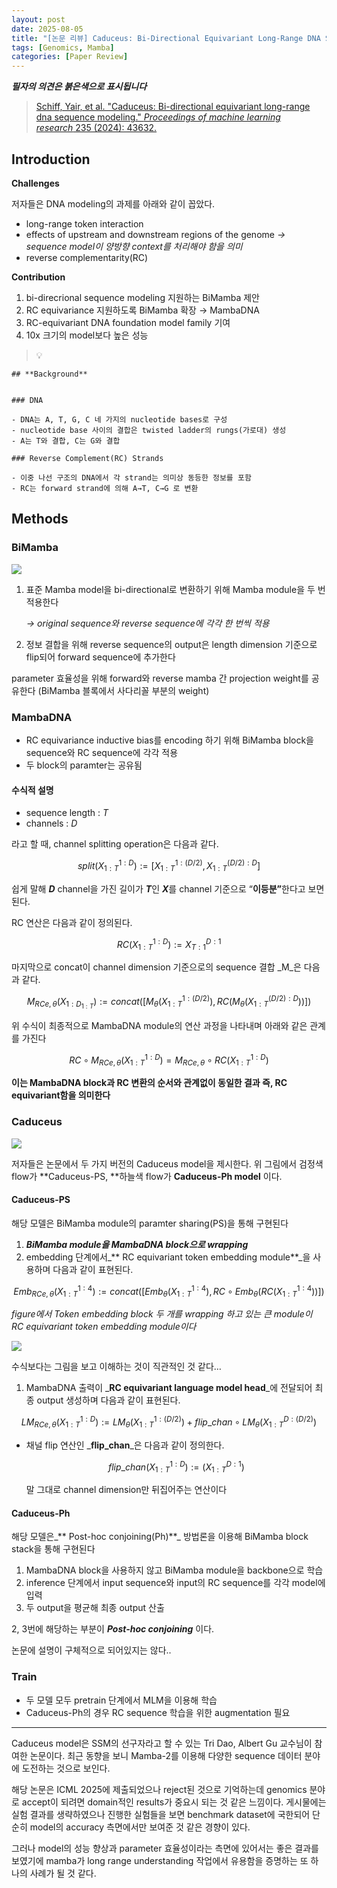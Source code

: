 ```yaml
---
layout: post
date: 2025-08-05
title: "[논문 리뷰] Caduceus: Bi-Directional Equivariant Long-Range DNA Sequence Modeling"
tags: [Genomics, Mamba]
categories: [Paper Review]
---
```


<span class="notion-red">_**필자의 의견은 붉은색으로 표시됩니다**_</span>


> [Schiff, Yair, et al. "Caduceus: Bi-directional equivariant long-range dna sequence modeling." ](https://pmc.ncbi.nlm.nih.gov/articles/PMC12189541/)[_Proceedings of machine learning research_](https://pmc.ncbi.nlm.nih.gov/articles/PMC12189541/)[ 235 (2024): 43632.](https://pmc.ncbi.nlm.nih.gov/articles/PMC12189541/)



## Introduction


**Challenges**


저자들은 DNA modeling의 과제를 아래와 같이 꼽았다.

- long-range token interaction
- effects of upstream and downstream regions of the genome 
_→ sequence model이 양방향 context를 처리해야 함을 의미_
- reverse complementarity(RC)

**Contribution**

1. bi-direcrional sequence modeling 지원하는 BiMamba 제안
1. RC equivariance 지원하도록 BiMamba 확장 → MambaDNA
1. RC-equivariant DNA foundation model family 기여
1. 10x 크기의 model보다 높은 성능

> 💡 


	## **Background**


	### DNA

	- DNA는 A, T, G, C 네 가지의 nucleotide bases로 구성
	- nucleotide base 사이의 결합은 twisted ladder의 rungs(가로대) 생성
	- A는 T와 결합, C는 G와 결합

	### Reverse Complement(RC) Strands

	- 이중 나선 구조의 DNA에서 각 strand는 의미상 동등한 정보를 포함
	- RC는 forward strand에 의해 A→T, C→G 로 변환


## Methods



### BiMamba


![](https://prod-files-secure.s3.us-west-2.amazonaws.com/542b861c-36a8-4051-84e5-8804b6728dba/2c247d59-7815-4980-99f0-8f0d21f445a7/image.png?X-Amz-Algorithm=AWS4-HMAC-SHA256&X-Amz-Content-Sha256=UNSIGNED-PAYLOAD&X-Amz-Credential=ASIAZI2LB466W7UUMEVD%2F20250828%2Fus-west-2%2Fs3%2Faws4_request&X-Amz-Date=20250828T021837Z&X-Amz-Expires=3600&X-Amz-Security-Token=IQoJb3JpZ2luX2VjEEIaCXVzLXdlc3QtMiJGMEQCIGe7%2FLC1Q9lWJ5qTtigw9ckbdhC8vosxyq23RQAjMOmwAiBFepK9KfmdveuHHyC7MRRcFQajgc0McCexz%2FtXBl0zeCqIBAib%2F%2F%2F%2F%2F%2F%2F%2F%2F%2F8BEAAaDDYzNzQyMzE4MzgwNSIM2a8ViGXGUxo1H0sBKtwD5C26%2F5Rpee3F5kvyYxHH7kpNhKVu0gtEeusUmvU8mjGo9BruYqu%2BAg0VDAIk6blF4evttao%2B2tOb0mvgkXgfLqld%2BJN3W4osAa2wCTAY5ENE%2BPMPM7nkUfSV5WZv142gwND9I41lnu%2BparbtCYIHxmxcyHOMaWB%2BEXoJUxwhsAy%2BDrQ6W8L8rcCpcEy6GFXgLQLxJW6pxLNJpNluMg%2Fo5FWuhoKhdErng8g82yG3VhmzXT7e9Zh5CGxVHMbzphbt4V7wyXUldCiQb9RC%2Btp0PZwCvMWKSWMyFH7j1wkoEhV2Tvzm3N%2ByT2IJ1IMHOA3TXmkO0OAAWIbydIH47Zv%2F6Ew23QJ1mqbSXP0iLsiKu0rw84JNOL6qZrcyWTbvO9uNTSyD2%2F4M3VjrPxv9tP72K%2BJZ%2BUK4Gv4FBViVkmt07VM8Sokwwsm6aX9GRXCe49N%2ByeuMJOsdMfMpdH%2F1eJlGU3EZWkTcbpYkT7wHPwUNtVBVw3cO55oCdLM%2FdbB5eCi%2BNymNkMryEol8Nx3IWBT0g7na2JMtHgVoPP5mzB0evGdy1A%2FuryHrJEbc6aLFljoAFJNYP8KoTqOp0J1xnp%2F49m06Fdh36kRBtLbg%2F5710Ii8XaS%2FCBOaN5r6HH0w0eO%2BxQY6pgGwrTbe8rbbfL%2BIunvXPY7YOOJXlwDcYfLtOaRS%2B%2FN%2FufSXwWiaTMBwtibN6HfZcfuUX3amWL3goqgJlYT53PKJdwEXZndVSvx%2FThcCPihQUE3%2FnBA6%2FWEyw6iGnJacJqhn9lDAkbal%2FcGTBZGFXzvKdiTpnPoP0eK4th5XPTQlE9kNuMidXoFJmEGOJCXYt9uvg%2BTT%2FdCieYRT3ivDUGg5A6%2FjMbtp&X-Amz-Signature=e6ab04629095f30dbf482d689ececd9469355927e4fb024fa99816d14ac8db9e&X-Amz-SignedHeaders=host&x-amz-checksum-mode=ENABLED&x-id=GetObject)

1. 표준 Mamba model을 bi-directional로 변환하기 위해 Mamba module을 두 번 적용한다

	_→ original sequence와 reverse sequence에 각각 한 번씩 적용_

1. 정보 결합을 위해 reverse sequence의 output은 length dimension 기준으로 flip되어 forward sequence에 추가한다

parameter 효율성을 위해 forward와 reverse mamba 간 projection weight를 공유한다 (BiMamba 블록에서 사다리꼴 부분의 weight)



### MambaDNA

- RC equivariance inductive bias를 encoding 하기 위해 BiMamba block을 sequence와 RC sequence에 각각 적용
- 두 block의 paramter는 공유됨


#### 수식적 설명

- sequence length : _T_
- channels : _D_

라고 할 때,  channel splitting operation은 다음과 같다.


$$
split(X^{1:D}_{1:T}):=[X^{1:(D/2)}_{1:T},X^{(D/2):D}_{1:T}]
$$


<span class="notion-red">쉽게 말해 </span><span class="notion-red">_**D**_</span><span class="notion-red"> channel을 가진 길이가 </span><span class="notion-red">_**T**_</span><span class="notion-red">인 </span><span class="notion-red">_**X**_</span><span class="notion-red">를 channel 기준으로 “</span><span class="notion-red">**이등분”**</span><span class="notion-red">한다고 보면 된다.</span>


RC 연산은 다음과 같이 정의된다.


$$
RC(X^{1:D}_{1:T}):=X^{D:1}_{T:1}
$$


마지막으로 concat이 channel dimension 기준으로의 sequence 결합 _M_은 다음과 같다.


$$
M_{RCe,\theta}(X_{1:D_{1:T}}):=concat([M_{\theta}(X^{1:(D/2)}_{1:T}),RC(M_{\theta}(X^{(D/2):D}_{1:T}))])
$$


위 수식이 최종적으로 MambaDNA module의 연산 과정을 나타내며 아래와 같은 관계를 가진다


$$
RC\circ M_{RCe,\theta}(X^{1:D}_{1:T}) = M_{RCe,\theta} \circ RC(X^{1:D}_{1:T})
$$


**이는 MambaDNA block과 RC 변환의 순서와 관계없이 동일한 결과 즉, RC equivariant함을 의미한다**



### Caduceus


![](https://prod-files-secure.s3.us-west-2.amazonaws.com/542b861c-36a8-4051-84e5-8804b6728dba/f94a60d7-8145-473b-aef9-7c68d3ec604a/image.png?X-Amz-Algorithm=AWS4-HMAC-SHA256&X-Amz-Content-Sha256=UNSIGNED-PAYLOAD&X-Amz-Credential=ASIAZI2LB466W7UUMEVD%2F20250828%2Fus-west-2%2Fs3%2Faws4_request&X-Amz-Date=20250828T021837Z&X-Amz-Expires=3600&X-Amz-Security-Token=IQoJb3JpZ2luX2VjEEIaCXVzLXdlc3QtMiJGMEQCIGe7%2FLC1Q9lWJ5qTtigw9ckbdhC8vosxyq23RQAjMOmwAiBFepK9KfmdveuHHyC7MRRcFQajgc0McCexz%2FtXBl0zeCqIBAib%2F%2F%2F%2F%2F%2F%2F%2F%2F%2F8BEAAaDDYzNzQyMzE4MzgwNSIM2a8ViGXGUxo1H0sBKtwD5C26%2F5Rpee3F5kvyYxHH7kpNhKVu0gtEeusUmvU8mjGo9BruYqu%2BAg0VDAIk6blF4evttao%2B2tOb0mvgkXgfLqld%2BJN3W4osAa2wCTAY5ENE%2BPMPM7nkUfSV5WZv142gwND9I41lnu%2BparbtCYIHxmxcyHOMaWB%2BEXoJUxwhsAy%2BDrQ6W8L8rcCpcEy6GFXgLQLxJW6pxLNJpNluMg%2Fo5FWuhoKhdErng8g82yG3VhmzXT7e9Zh5CGxVHMbzphbt4V7wyXUldCiQb9RC%2Btp0PZwCvMWKSWMyFH7j1wkoEhV2Tvzm3N%2ByT2IJ1IMHOA3TXmkO0OAAWIbydIH47Zv%2F6Ew23QJ1mqbSXP0iLsiKu0rw84JNOL6qZrcyWTbvO9uNTSyD2%2F4M3VjrPxv9tP72K%2BJZ%2BUK4Gv4FBViVkmt07VM8Sokwwsm6aX9GRXCe49N%2ByeuMJOsdMfMpdH%2F1eJlGU3EZWkTcbpYkT7wHPwUNtVBVw3cO55oCdLM%2FdbB5eCi%2BNymNkMryEol8Nx3IWBT0g7na2JMtHgVoPP5mzB0evGdy1A%2FuryHrJEbc6aLFljoAFJNYP8KoTqOp0J1xnp%2F49m06Fdh36kRBtLbg%2F5710Ii8XaS%2FCBOaN5r6HH0w0eO%2BxQY6pgGwrTbe8rbbfL%2BIunvXPY7YOOJXlwDcYfLtOaRS%2B%2FN%2FufSXwWiaTMBwtibN6HfZcfuUX3amWL3goqgJlYT53PKJdwEXZndVSvx%2FThcCPihQUE3%2FnBA6%2FWEyw6iGnJacJqhn9lDAkbal%2FcGTBZGFXzvKdiTpnPoP0eK4th5XPTQlE9kNuMidXoFJmEGOJCXYt9uvg%2BTT%2FdCieYRT3ivDUGg5A6%2FjMbtp&X-Amz-Signature=cf7ba14ffdf2d9752d0b53bff6156be908b144592abe99024d2c7fb67ebd26f8&X-Amz-SignedHeaders=host&x-amz-checksum-mode=ENABLED&x-id=GetObject)


저자들은 논문에서 두 가지 버전의 Caduceus model을 제시한다. 위 그림에서 검정색 flow가 **Caduceus-PS, **하늘색 flow가 **Caduceus-Ph model** 이다.



#### Caduceus-PS


해당 모델은 BiMamba module의 paramter sharing(PS)을 통해 구현된다

1. _**BiMamba module을 MambaDNA block으로 wrapping**_
1. embedding 단계에서_** RC equivariant token embedding module**_을 사용하며 다음과 같이 표현된다.

$$
Emb_{RCe,\theta}(X^{1:4}_{1:T}):=concat([Emb_{\theta}(X^{1:4}_{1:T}),RC \circ Emb_{\theta}(RC(X^{1:4}_{1:T}))])
$$


_figure에서 Token embedding block 두 개를 wrapping 하고 있는 큰 module이 RC equivariant token embedding module이다_


![](https://prod-files-secure.s3.us-west-2.amazonaws.com/542b861c-36a8-4051-84e5-8804b6728dba/b175e4da-71eb-4e91-8c23-a06dabe673c9/image.png?X-Amz-Algorithm=AWS4-HMAC-SHA256&X-Amz-Content-Sha256=UNSIGNED-PAYLOAD&X-Amz-Credential=ASIAZI2LB466W7UUMEVD%2F20250828%2Fus-west-2%2Fs3%2Faws4_request&X-Amz-Date=20250828T021837Z&X-Amz-Expires=3600&X-Amz-Security-Token=IQoJb3JpZ2luX2VjEEIaCXVzLXdlc3QtMiJGMEQCIGe7%2FLC1Q9lWJ5qTtigw9ckbdhC8vosxyq23RQAjMOmwAiBFepK9KfmdveuHHyC7MRRcFQajgc0McCexz%2FtXBl0zeCqIBAib%2F%2F%2F%2F%2F%2F%2F%2F%2F%2F8BEAAaDDYzNzQyMzE4MzgwNSIM2a8ViGXGUxo1H0sBKtwD5C26%2F5Rpee3F5kvyYxHH7kpNhKVu0gtEeusUmvU8mjGo9BruYqu%2BAg0VDAIk6blF4evttao%2B2tOb0mvgkXgfLqld%2BJN3W4osAa2wCTAY5ENE%2BPMPM7nkUfSV5WZv142gwND9I41lnu%2BparbtCYIHxmxcyHOMaWB%2BEXoJUxwhsAy%2BDrQ6W8L8rcCpcEy6GFXgLQLxJW6pxLNJpNluMg%2Fo5FWuhoKhdErng8g82yG3VhmzXT7e9Zh5CGxVHMbzphbt4V7wyXUldCiQb9RC%2Btp0PZwCvMWKSWMyFH7j1wkoEhV2Tvzm3N%2ByT2IJ1IMHOA3TXmkO0OAAWIbydIH47Zv%2F6Ew23QJ1mqbSXP0iLsiKu0rw84JNOL6qZrcyWTbvO9uNTSyD2%2F4M3VjrPxv9tP72K%2BJZ%2BUK4Gv4FBViVkmt07VM8Sokwwsm6aX9GRXCe49N%2ByeuMJOsdMfMpdH%2F1eJlGU3EZWkTcbpYkT7wHPwUNtVBVw3cO55oCdLM%2FdbB5eCi%2BNymNkMryEol8Nx3IWBT0g7na2JMtHgVoPP5mzB0evGdy1A%2FuryHrJEbc6aLFljoAFJNYP8KoTqOp0J1xnp%2F49m06Fdh36kRBtLbg%2F5710Ii8XaS%2FCBOaN5r6HH0w0eO%2BxQY6pgGwrTbe8rbbfL%2BIunvXPY7YOOJXlwDcYfLtOaRS%2B%2FN%2FufSXwWiaTMBwtibN6HfZcfuUX3amWL3goqgJlYT53PKJdwEXZndVSvx%2FThcCPihQUE3%2FnBA6%2FWEyw6iGnJacJqhn9lDAkbal%2FcGTBZGFXzvKdiTpnPoP0eK4th5XPTQlE9kNuMidXoFJmEGOJCXYt9uvg%2BTT%2FdCieYRT3ivDUGg5A6%2FjMbtp&X-Amz-Signature=0622097995c35d8c02aec73d3643176809d41eeb3516b54ade1579701c86697c&X-Amz-SignedHeaders=host&x-amz-checksum-mode=ENABLED&x-id=GetObject)


<span class="notion-red">수식보다는 그림을 보고 이해하는 것이 직관적인 것 같다…</span>

1. MambaDNA 출력이 _**RC equivariant language model head**_에 전달되어 최종 output 생성하며 다음과 같이 표현된다.

$$
LM_{RCe,\theta}(X^{1:D}_{1:T}):= LM_{\theta}(X^{1:(D/2)}_{1:T})+flip\_chan\circ LM_{\theta}(X^{D:(D/2)}_{1:T})
$$

- 채널 flip 연산인 _**flip\_chan**_은 다음과 같이 정의한다.

	$$
	flip\_chan(X^{1:D}_{1:T}):=(X^{D:1}_{1:T})
	$$


	말 그대로 channel dimension만 뒤집어주는 연산이다



#### Caduceus-Ph


해당 모델은_** Post-hoc conjoining(Ph)**_ 방법론을 이용해 BiMamba block stack을 통해 구현된다

1. MambaDNA block을 사용하지 않고 BiMamba module을 backbone으로 학습
1. inference 단계에서 input sequence와 input의 RC sequence를 각각 model에 입력
1. 두 output을 평균해 최종 output 산출

2, 3번에 해당하는 부분이 _**Post-hoc conjoining**_ 이다.


<span class="notion-red">논문에 설명이 구체적으로 되어있지는 않다..</span>



### Train

- 두 모델 모두 pretrain 단계에서 MLM을 이용해 학습
- Caduceus-Ph의 경우 RC sequence 학습을 위한 augmentation 필요

---


<span class="notion-red">Caduceus model은 SSM의 선구자라고 할 수 있는 Tri Dao, Albert Gu 교수님이 참여한 논문이다. 최근 동향을 보니 Mamba-2를 이용해 다양한 sequence 데이터 분야에 도전하는 것으로 보인다.</span>


<span class="notion-red">해당 논문은 ICML 2025에 제출되었으나 reject된 것으로 기억하는데 genomics 분야로 accept이 되려면 domain적인 results가 중요시 되는 것 같은 느낌이다. 게시물에는 실험 결과를 생략하였으나 진행한 실험들을 보면 benchmark dataset에 국한되어 단순히 model의 accuracy 측면에서만 보여준 것 같은 경향이 있다.</span>


<span class="notion-red">그러나 model의 성능 향상과 parameter 효율성이라는 측면에 있어서는 좋은 결과를 보였기에 mamba가 long range understanding 작업에서 유용함을 증명하는 또 하나의 사례가 될 것 같다.</span>

